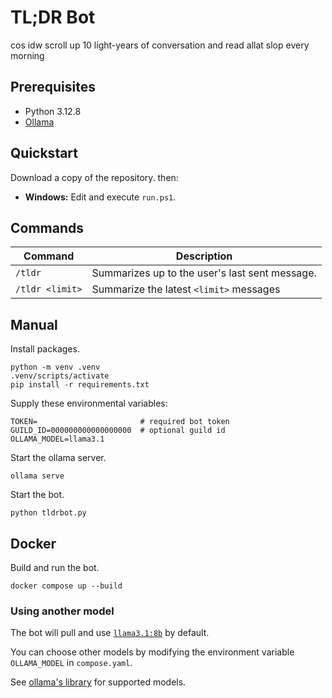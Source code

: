 # TL;DR Bot

cos idw scroll up 10 light-years of conversation and read allat slop every morning

## Prerequisites

* Python 3.12.8
* [Ollama](https://ollama.com/download)

## Quickstart

Download a copy of the repository. then:

* **Windows:** Edit and execute `run.ps1`.

## Commands

| Command         | Description                                    |
| --------------- | ---------------------------------------------- |
| `/tldr`         | Summarizes up to the user's last sent message. |
| `/tldr <limit>` | Summarize the latest `<limit>` messages        |

## Manual

Install packages.

```pwsh
python -m venv .venv
.venv/scripts/activate
pip install -r requirements.txt
```

Supply these environmental variables:

```
TOKEN=                       # required bot token
GUILD_ID=000000000000000000  # optional guild id
OLLAMA_MODEL=llama3.1
```

Start the ollama server.

```pwsh
ollama serve
```

Start the bot.

```pwsh
python tldrbot.py
```

## Docker

Build and run the bot.

```pwsh
docker compose up --build
```

### Using another model

The bot will pull and use [`llama3.1:8b`](https://ollama.com/library/llama3.1) by default.

You can choose other models by modifying the environment variable `OLLAMA_MODEL` in `compose.yaml`.

See [ollama's library](https://ollama.com/library) for supported models.
